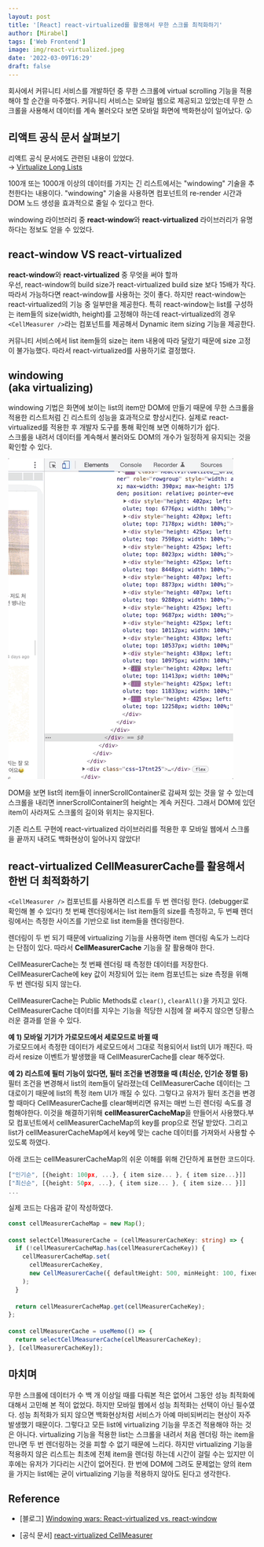 ```yaml
---
layout: post
title: '[React] react-virtualized를 활용해서 무한 스크롤 최적화하기'
author: [Mirabel]
tags: ['Web Frontend']
image: img/react-virtualized.jpeg
date: '2022-03-09T16:29'
draft: false
---
```


회사에서 커뮤니티 서비스를 개발하던 중 무한 스크롤에 virtual scrolling 기능을 적용해야 할 순간을 마주했다.
커뮤니티 서비스는 모바일 웹으로 제공되고 있었는데 무한 스크롤을 사용해서 데이터를 계속 불러오다 보면 모바일 화면에 백화현상이 일어났다. 😮

## 리액트 공식 문서 살펴보기

리액트 공식 문서에도 관련된 내용이 있었다. <br />
→ [Virtualize Long Lists](https://reactjs.org/docs/optimizing-performance.html#virtualize-long-lists)

100개 또는 1000개 이상의 데이터를 가지는 긴 리스트에서는 "windowing" 기술을 추천한다는 내용이다. "windowing" 기술을 사용하면 컴포넌트의 re-render 시간과 DOM 노드 생성을 효과적으로 줄일 수 있다고 한다.

windowing 라이브러리 중 **react-window**와 **react-virtualized** 라이브러리가 유명하다는 정보도 얻을 수 있었다.

## react-window VS react-virtualized

**react-window**와 **react-virtualized** 중 무엇을 써야 할까<br/>
우선, react-window의 build size가 react-virtualized build size 보다 15배가 작다. 따라서 가능하다면 react-window를 사용하는 것이 좋다. 하지만 react-window는 react-virtualized의 기능 중 일부만을 제공한다.
특히 react-window는 list를 구성하는 item들의 size(width, height)를 고정해야 하는데 react-virtualized의 경우 `<CellMeasurer />`라는 컴포넌트를 제공해서 Dynamic item sizing 기능을 제공한다.

커뮤니티 서비스에서 list item들의 size는 item 내용에 따라 달랐기 때문에 size 고정이 불가능했다. 따라서 react-virtualized를 사용하기로 결정했다.

## windowing <br /> (aka virtualizing)

windowing 기법은 화면에 보이는 list의 item만 DOM에 만들기 때문에 무한 스크롤을 적용한 리스트처럼 긴 리스트의 성능을 효과적으로 향상시킨다.
실제로 react-virtualized를 적용한 후 개발자 도구를 통해 확인해 보면 이해하기가 쉽다.<br />
스크롤을 내려서 데이터를 계속해서 불러와도 DOM의 개수가 일정하게 유지되는 것을 확인할 수 있다.

![React Virtualized Dom Image](./img/react-virtualized-dom.gif)

DOM을 보면 list의 item들이 innerScrollContainer로 감싸져 있는 것을 알 수 있는데 스크롤을 내리면 innerScrollContainer의 height는 계속 커진다. 그래서 DOM에 있던 item이 사라져도 스크롤의 길이와 위치는 유지된다.

기존 리스트 구현에 react-virtualized 라이브러리를 적용한 후 모바일 웹에서 스크롤을 끝까지 내려도 백화현상이 일어나지 않았다!

## react-virtualized CellMeasurerCache를 활용해서 한번 더 최적화하기

`<CellMeasurer />` 컴포넌트를 사용하면 리스트를 두 번 렌더링 한다. (debugger로 확인해 볼 수 있다!)
첫 번째 렌더링에서는 list item들의 size를 측정하고, 두 번째 렌더링에서는 측정한 사이즈를 기반으로 list item들을 렌더링한다.

렌더링이 두 번 되기 때문에 virtualizing 기능을 사용하면 item 렌더링 속도가 느리다는 단점이 있다. 따라서 **CellMeasurerCache** 기능을 잘 활용해야 한다.

CellMeasurerCache는 첫 번째 렌더링 때 측정한 데이터를 저장한다. CellMeasurerCache에 key 값이 저장되어 있는 item 컴포넌트는 size 측정을 위해 두 번 렌더링 되지 않는다.

CellMeasurerCache는 Public Methods로 `clear()`, `clearAll()`을 가지고 있다. CellMeasurerCache 데이터를 지우는 기능을 적당한 시점에 잘 써주지 않으면 당황스러운 결과를 얻을 수 있다.

**예 1) 모바일 기기가 가로모드에서 세로모드로 바뀔 때** <br />
가로모드에서 측정한 데이터가 세로모드에서 그대로 적용되어서 list의 UI가 깨진다. 따라서 resize 이벤트가 발생했을 때 CellMeasurerCache를 clear 해주었다.

**예 2) 리스트에 필터 기능이 있다면, 필터 조건을 변경했을 때 (최신순, 인기순 정렬 등)** <br />
필터 조건을 변경해서 list의 item들이 달라졌는데 CellMeasurerCache 데이터는 그대로이기 때문에 list의 특정 item UI가 깨질 수 있다. 그렇다고 유저가 필터 조건을 변경할 때마다 CellMeasurerCache를 clear해버리면 유저는 매번 느린 렌더링 속도를 경험해야한다. 이것을 해결하기위해 **cellMeasurerCacheMap**을 만들어서 사용했다.부모 컴포넌트에서 cellMeasurerCacheMap의 key를 prop으로 전달 받았다. 그리고 list가 cellMeasurerCacheMap에서 key에 맞는 cache 데이터를 가져와서 사용할 수 있도록 하였다.

아래 코드는 cellMeasurerCacheMap의 쉬운 이해를 위해 간단하게 표현한 코드이다.

```typescript
["인기순", [{height: 100px, ...}, { item size... }, { item size...}]]
["최신순", [{height: 50px, ...}, { item size... }, { item size... }]]
...
```

실제 코드는 다음과 같이 작성하였다.

```typescript
const cellMeasurerCacheMap = new Map();

const selectCellMeasurerCache = (cellMeasurerCacheKey: string) => {
  if (!cellMeasurerCacheMap.has(cellMeasurerCacheKey)) {
    cellMeasurerCacheMap.set(
      cellMeasurerCacheKey,
      new CellMeasurerCache({ defaultHeight: 500, minHeight: 100, fixedWidth: true }),
    );
  }

  return cellMeasurerCacheMap.get(cellMeasurerCacheKey);
};

const cellMeasurerCache = useMemo(() => {
  return selectCellMeasurerCache(cellMeasurerCacheKey);
}, [cellMeasurerCacheKey]);
```

## 마치며

무한 스크롤에 데이터가 수 백 개 이상일 때를 다뤄본 적은 없어서 그동안 성능 최적화에 대해서 고민해 본 적이 없었다. 하지만 모바일 웹에서 성능 최적화는 선택이 아닌 필수였다. 성능 최적화가 되지 않으면 백화현상처럼 서비스가 아예 마비되버리는 현상이 자주 발생했기 때문이다.
그렇다고 모든 list에 virtualizing 기능을 무조건 적용해야 하는 것은 아니다. virtualizing 기능을 적용한 list는 스크롤을 내려서 처음 렌더링 하는 item을 만나면 두 번 렌더링하는 것을 피할 수 없기 때문에 느리다. 하지만 virtualizing 기능을 적용하지 않은 리스트는 최초에 전체 item을 렌더링 하는데 시간이 걸릴 수는 있지만 이후에는 유저가 기다리는 시간이 없어진다. 한 번에 DOM에 그려도 문제없는 양의 item을 가지는 list에는 굳이 virtualizing 기능을 적용하지 않아도 된다고 생각한다.

## Reference

- [블로그] [Windowing wars: React-virtualized vs. react-window](https://blog.logrocket.com/windowing-wars-react-virtualized-vs-react-window/)

- [공식 문서] [react-virtualized CellMeasurer](https://github.com/bvaughn/react-virtualized/blob/master/docs/CellMeasurer.md)
